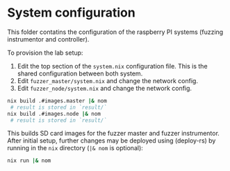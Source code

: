 # System configuration

This folder contatins the configuration of the raspberry PI systems (fuzzing instrumentor and controller).

To provision the lab setup:
1. Edit the top section of the `system.nix` configuration file. This is the shared configuration between both system.
2. Edit `fuzzer_master/system.nix` and change the network config.
3. Edit `fuzzer_node/system.nix` and change the network config.

```bash
nix build .#images.master |& nom
 # result is stored in `result/`
nix build .#images.node |& nom
 # result is stored in `result/`
```
This builds SD card images for the fuzzer master and fuzzer instrumentor. After initial setup,
further changes may be deployed using (deploy-rs) by running in the `nix` directory (`|& nom` is optional):
```bash
nix run |& nom
```
